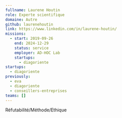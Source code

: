 ```yaml
---
fullname: Laurene Houtin
role: Experte scientifique
domaine: Autre
github: laurenehoutin
link: https://www.linkedin.com/in/laurene-houtin/
missions:
  - start: 2019-09-26
    end: 2024-12-29
    status: service
    employer: AD-HOC Lab
    startups:
      - diagoriente
startups:
  - diagoriente
previously:
  - eva
  - diagoriente
  - conseillers-entreprises
teams: []
---
```

Réfutabilité/Méthode/Ethique